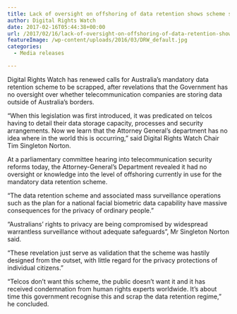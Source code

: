 ```yaml
---
title: Lack of oversight on offshoring of data retention shows scheme should be scrapped
author: Digital Rights Watch
date: 2017-02-16T05:44:38+00:00
url: /2017/02/16/lack-of-oversight-on-offshoring-of-data-retention-shows-scheme-should-be-scrapped/
featureImage: /wp-content/uploads/2016/03/DRW_default.jpg
categories:
  - Media releases

---
```

Digital Rights Watch has renewed calls for Australia&#8217;s mandatory data retention scheme to be scrapped, after revelations that the Government has no oversight over whether telecommunication companies are storing data outside of Australia&#8217;s borders.

&#8220;When this legislation was first introduced, it was predicated on telcos having to detail their data storage capacity, processes and security arrangements. Now we learn that the Attorney General&#8217;s department has no idea where in the world this is occurring,&#8221; said Digital Rights Watch Chair Tim Singleton Norton.

At a parliamentary committee hearing into telecommunication security reforms today, the Attorney-General&#8217;s Department revealed it had no oversight or knowledge into the level of offshoring currently in use for the mandatory data retention scheme.

&#8220;The data retention scheme and associated mass surveillance operations such as the plan for a national facial biometric data capability have massive consequences for the privacy of ordinary people.&#8221;

&#8220;Australians’ rights to privacy are being compromised by widespread warrantless surveillance without adequate safeguards”, Mr Singleton Norton said.

&#8220;These revelation just serve as validation that the scheme was hastily designed from the outset, with little regard for the privacy protections of individual citizens.&#8221;

&#8220;Telcos don&#8217;t want this scheme, the public doesn&#8217;t want it and it has received condemnation from human rights experts worldwide. It&#8217;s about time this government recognise this and scrap the data retention regime,&#8221; he concluded.